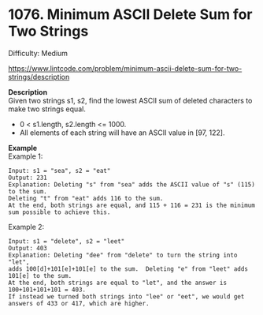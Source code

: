 # 1076. Minimum ASCII Delete Sum for Two Strings

Difficulty: Medium

https://www.lintcode.com/problem/minimum-ascii-delete-sum-for-two-strings/description

**Description**  
Given two strings s1, s2, find the lowest ASCII sum of deleted characters to make two strings equal.

* 0 < s1.length, s2.length <= 1000.
* All elements of each string will have an ASCII value in [97, 122].

**Example**  
Example 1:
```
Input: s1 = "sea", s2 = "eat"
Output: 231
Explanation: Deleting "s" from "sea" adds the ASCII value of "s" (115) to the sum.
Deleting "t" from "eat" adds 116 to the sum.
At the end, both strings are equal, and 115 + 116 = 231 is the minimum sum possible to achieve this.
```
Example 2:
```
Input: s1 = "delete", s2 = "leet"
Output: 403
Explanation: Deleting "dee" from "delete" to turn the string into "let",
adds 100[d]+101[e]+101[e] to the sum.  Deleting "e" from "leet" adds 101[e] to the sum.
At the end, both strings are equal to "let", and the answer is 100+101+101+101 = 403.
If instead we turned both strings into "lee" or "eet", we would get answers of 433 or 417, which are higher.
```
